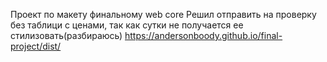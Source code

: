 Проект по макету финальному web core
Решил отправить на проверку без таблици с ценами, так как сутки не получается ее стилизовать(разбираюсь)
https://andersonboody.github.io/final-project/dist/
